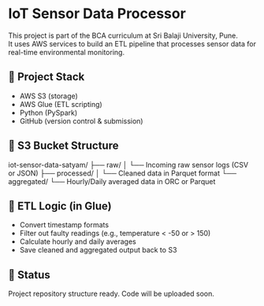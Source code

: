 # IoT Sensor Data Processor

This project is part of the BCA curriculum at Sri Balaji University, Pune.  
It uses AWS services to build an ETL pipeline that processes sensor data for real-time environmental monitoring.

## 🔧 Project Stack
- AWS S3 (storage)
- AWS Glue (ETL scripting)
- Python (PySpark)
- GitHub (version control & submission)

## 📂 S3 Bucket Structure
iot-sensor-data-satyam/
├── raw/
│ └── Incoming raw sensor logs (CSV or JSON)
├── processed/
│ └── Cleaned data in Parquet format
└── aggregated/
└── Hourly/Daily averaged data in ORC or Parquet

## 🧠 ETL Logic (in Glue)
- Convert timestamp formats
- Filter out faulty readings (e.g., temperature < -50 or > 150)
- Calculate hourly and daily averages
- Save cleaned and aggregated output back to S3

## 📌 Status
Project repository structure ready. Code will be uploaded soon.
